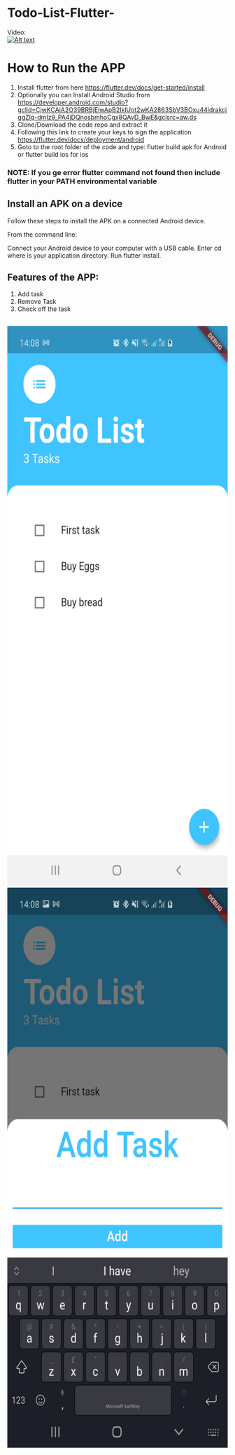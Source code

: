 # Todo-List-Flutter-

Video:
<br>
[![Alt text](https://img.youtube.com/vi/Z6mS95eBito/0.jpg)](https://www.youtube.com/watch?v=Z6mS95eBito)

# How to Run the APP
1. Install flutter from here
https://flutter.dev/docs/get-started/install
2. Optionally you can Install Android Studio from
https://developer.android.com/studio?gclid=CjwKCAiA2O39BRBjEiwApB2IklUot2wKA2863SbV3BOxu44idrakcjggZIq-dmIz9_PA4jDQnosbmhoCgx8QAvD_BwE&gclsrc=aw.ds
3. Clone/Download the code repo and extract it
4. Following this link to create your keys to sign the application
https://flutter.dev/docs/deployment/android
5. Goto to the root folder of the code and type:
    flutter build apk for Android
    or flutter build ios for ios
    
### NOTE: If you ge error flutter command not found then include flutter in your PATH environmental variable
## Install an APK on a device
Follow these steps to install the APK on a connected Android device.

From the command line:

Connect your Android device to your computer with a USB cable.
Enter cd <app dir> where <app dir> is your application directory.
Run flutter install.



## Features of the APP:
1. Add task
2. Remove Task
3. Check off the task

<br>
<img src="./TodoList_output/ss1.jpg" widht="720" height="1280"/>
<br>
<img src="./TodoList_output/ss2.jpg" widht="720" height="1280"/>


